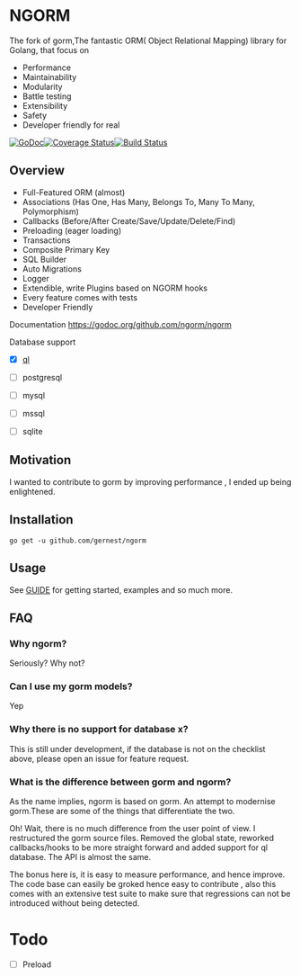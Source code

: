 # NGORM

 The fork of gorm,The fantastic ORM( Object Relational Mapping) library for Golang, that focus on

* Performance
* Maintainability
* Modularity
* Battle testing
* Extensibility
* Safety
* Developer friendly for real

[![GoDoc](https://godoc.org/github.com/ngorm/ngorm?status.svg)](https://godoc.org/github.com/ngorm/ngorm)[![Coverage Status](https://coveralls.io/repos/github/ngorm/ngorm/badge.svg?branch=master)](https://coveralls.io/github/ngorm/ngorm?branch=master)[![Build Status](https://travis-ci.org/ngorm/ngorm.svg?branch=master)](https://travis-ci.org/ngorm/ngorm)

## Overview

* Full-Featured ORM (almost)
* Associations (Has One, Has Many, Belongs To, Many To Many, Polymorphism)
* Callbacks (Before/After Create/Save/Update/Delete/Find)
* Preloading (eager loading)
* Transactions
* Composite Primary Key
* SQL Builder
* Auto Migrations
* Logger
* Extendible, write Plugins based on NGORM hooks
* Every feature comes with tests
* Developer Friendly

Documentation https://godoc.org/github.com/ngorm/ngorm

Database support

- [x] [ql](https://godoc.org/github.com/cznic/ql)
- [ ] postgresql
- [ ] mysql
- [ ] mssql
- [ ] sqlite


##  Motivation

I wanted to contribute to gorm by improving performance , I ended up being
enlightened.

## Installation

	go get -u github.com/gernest/ngorm



## Usage

See [GUIDE](https://ngorm.github.io/) for getting started, examples and so much more.

##  FAQ

### Why ngorm?

Seriously? Why not?

###  Can I use my gorm models?

Yep

### Why there is no support for database x?

This is still under development, if the database is not on the checklist above,
please open an issue for feature request.

### What is the difference between gorm and ngorm?

As the name implies, ngorm is based on gorm. An attempt to modernise gorm.These
are some of the things that differentiate the two.

Oh! Wait, there is no much difference from the user point of view. I
restructured the gorm  source files. Removed the global state, reworked
callbacks/hooks to be more straight forward and added support for ql database.
The API is almost the same.

The bonus here is, it is easy to measure performance, and hence improve. The
code base can easily be groked hence easy to contribute  , also this comes with
an extensive test suite to make sure that regressions can not be introduced
without being detected.

# Todo

- [ ] Preload

